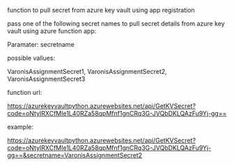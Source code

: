 function to pull secret from azure key vault using app registration

pass one of the following secret names to pull secret details from azure key vault using azure function app:

Paramater: secretname

possible vallues:

VaronisAssignmentSecret1, VaronisAssignmentSecret2, VaronisAssignmentSecret3

function url:

https://azurekeyvaultpython.azurewebsites.net/api/GetKVSecret?code=oNtyIRXCfMIe1L40RZa58qpMfnf1gnCRq3G-JVQbDKLQAzFu9Yj-gg==

example:

https://azurekeyvaultpython.azurewebsites.net/api/GetKVSecret?code=oNtyIRXCfMIe1L40RZa58qpMfnf1gnCRq3G-JVQbDKLQAzFu9Yj-gg==&secretname=VaronisAssignmentSecret2